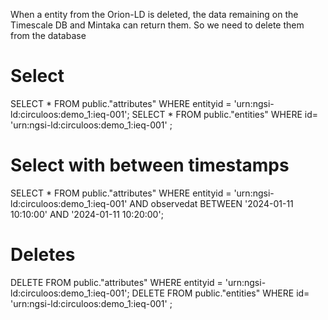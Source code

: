When a entity from the Orion-LD is deleted, the data remaining on the Timescale DB and Mintaka can return them. So we need to delete them from the database

# Select

SELECT * 
FROM public."attributes"
WHERE entityid = 'urn:ngsi-ld:circuloos:demo_1:ieq-001';
SELECT *
FROM public."entities"
WHERE id= 'urn:ngsi-ld:circuloos:demo_1:ieq-001' ;

# Select with between timestamps

SELECT * 
FROM public."attributes"
WHERE entityid = 'urn:ngsi-ld:circuloos:demo_1:ieq-001' 
  AND observedat BETWEEN '2024-01-11 10:10:00' AND '2024-01-11 10:20:00'; 

# Deletes 


DELETE FROM public."attributes"
WHERE entityid = 'urn:ngsi-ld:circuloos:demo_1:ieq-001';
DELETE FROM public."entities"
WHERE id= 'urn:ngsi-ld:circuloos:demo_1:ieq-001' ;
